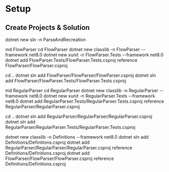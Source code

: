 # Setup

## Create Projects & Solution

dotnet new sln -n ParseAndRecreation

md FlowParser
cd FlowParser
dotnet new classlib -n FlowParser --framework net8.0
dotnet new xunit -n FlowParser.Tests --framework net8.0
dotnet add FlowParser.Tests/FlowParser.Tests.csproj reference FlowParser/FlowParser.csproj

cd ..
dotnet sln add FlowParser/FlowParser/FlowParser.csproj
dotnet sln add FlowParser/FlowParser.Tests/FlowParser.Tests.csproj


md RegularParser
cd RegularParser
dotnet new classlib -n RegularParser --framework net8.0
dotnet new xunit -n RegularParser.Tests --framework net8.0
dotnet add RegularParser.Tests/RegularParser.Tests.csproj reference RegularParser/RegularParser.csproj

cd ..
dotnet sln add RegularParser/RegularParser/RegularParser.csproj
dotnet sln add RegularParser/RegularParser.Tests/RegularParser.Tests.csproj


dotnet new classlib -n Definitions --framework net8.0
dotnet sln add Definitions/Definitions.csproj
dotnet add RegularParser/RegularParser/RegularParser.csproj reference Definitions/Definitions.csproj
dotnet add FlowParser/FlowParser/FlowParser.csproj reference Definitions/Definitions.csproj
